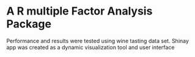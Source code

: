 # A R multiple Factor Analysis Package 
Performance and results were tested using wine tasting data set. Shinay app was created as a dynamic visualization tool and user interface
